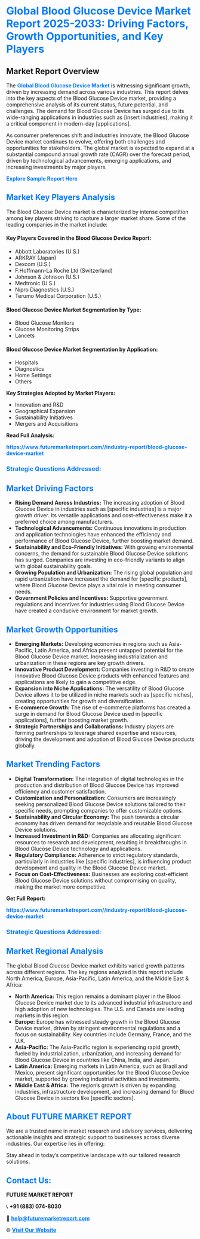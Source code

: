 <h1 style="color: #007BFF;">Global Blood Glucose Device Market Report 2025-2033: Driving Factors, Growth Opportunities, and Key Players</h1>

<section id="overview">
<h2>Market Report Overview</h2>
<p>The <a href="https://www.futuremarketreport.com//industry-report/blood-glucose-device-market" style="color: #007BFF; text-decoration: none;"><strong>Global Blood Glucose Device Market</strong></a> is witnessing significant growth, driven by increasing demand across various industries. This report delves into the key aspects of the Blood Glucose Device market, providing a comprehensive analysis of its current status, future potential, and challenges. The demand for Blood Glucose Device has surged due to its wide-ranging applications in industries such as [insert industries], making it a critical component in modern-day [applications].</p>
<p>As consumer preferences shift and industries innovate, the Blood Glucose Device market continues to evolve, offering both challenges and opportunities for stakeholders. The global market is expected to expand at a substantial compound annual growth rate (CAGR) over the forecast period, driven by technological advancements, emerging applications, and increasing investments by major players.</p>
</section>

<section id="overview">
<p><a href="https://www.futuremarketreport.com//request-sample/reportId=85268" style="color: #007BFF; text-decoration: none;"><strong>Explore Sample Report Here</strong></a></p>
</section>

<section id="key-players">
<h2 style="color: #007BFF;">Market Key Players Analysis</h2>
<p>The Blood Glucose Device market is characterized by intense competition among key players striving to capture a larger market share. Some of the leading companies in the market include:</p>
<h4>Key Players Covered in the Blood Glucose Device Report:</h4>
<ul><li>Abbott Laboratories (U.S.)</li><li>ARKRAY (Japan)</li><li>Dexcom (U.S.)</li><li>F.Hoffmann-La Roche Ltd (Switzerland)</li><li>Johnson &amp; Johnson (U.S.)</li><li>Medtronic (U.S.)</li><li>Nipro Diagnostics (U.S.)</li><li>Terumo Medical Corporation (U.S.)</li></ul>
<h4>Blood Glucose Device Market Segmentation by Type:</h4>
<ul><li>Blood Glucose Monitors</li><li>Glucose Monitoring Strips</li><li>Lancets</li></ul>

<h4>Blood Glucose Device Market Segmentation by Application:</h4>
<ul><li>Hospitals</li><li>Diagnostics</li><li>Home Settings</li><li>Others</li></ul>
<p><strong>Key Strategies Adopted by Market Players:</strong></p>
<ul>
<li>Innovation and R&D</li>
<li>Geographical Expansion</li>
<li>Sustainability Initiatives</li>
<li>Mergers and Acquisitions</li>
</ul>
</section>

<section>
<p><strong>Read Full Analysis: </strong></p><a href="https://www.futuremarketreport.com//industry-report/blood-glucose-device-market" style="color: #007BFF; text-decoration: none;"><strong>https://www.futuremarketreport.com//industry-report/blood-glucose-device-market</strong></a>
<h3 style="color: #007BFF;">Strategic Questions Addressed:</h3>
</section>

<section id="driving-factors">
<h2 style="color: #007BFF;">Market Driving Factors</h2>
<ul>
<li><strong>Rising Demand Across Industries:</strong> The increasing adoption of Blood Glucose Device in industries such as [specific industries] is a major growth driver. Its versatile applications and cost-effectiveness make it a preferred choice among manufacturers.</li>
<li><strong>Technological Advancements:</strong> Continuous innovations in production and application technologies have enhanced the efficiency and performance of Blood Glucose Device, further boosting market demand.</li>
<li><strong>Sustainability and Eco-Friendly Initiatives:</strong> With growing environmental concerns, the demand for sustainable Blood Glucose Device solutions has surged. Companies are investing in eco-friendly variants to align with global sustainability goals.</li>
<li><strong>Growing Population and Urbanization:</strong> The rising global population and rapid urbanization have increased the demand for [specific products], where Blood Glucose Device plays a vital role in meeting consumer needs.</li>
<li><strong>Government Policies and Incentives:</strong> Supportive government regulations and incentives for industries using Blood Glucose Device have created a conducive environment for market growth.</li>
</ul>
</section>

<section id="growth-opportunities">
<h2 style="color: #007BFF;">Market Growth Opportunities</h2>
<ul>
<li><strong>Emerging Markets:</strong> Developing economies in regions such as Asia-Pacific, Latin America, and Africa present untapped potential for the Blood Glucose Device market. Increasing industrialization and urbanization in these regions are key growth drivers.</li>
<li><strong>Innovative Product Development:</strong> Companies investing in R&D to create innovative Blood Glucose Device products with enhanced features and applications are likely to gain a competitive edge.</li>
<li><strong>Expansion into Niche Applications:</strong> The versatility of Blood Glucose Device allows it to be utilized in niche markets such as [specific niches], creating opportunities for growth and diversification.</li>
<li><strong>E-commerce Growth:</strong> The rise of e-commerce platforms has created a surge in demand for Blood Glucose Device used in [specific applications], further boosting market growth.</li>
<li><strong>Strategic Partnerships and Collaborations:</strong> Industry players are forming partnerships to leverage shared expertise and resources, driving the development and adoption of Blood Glucose Device products globally.</li>
</ul>
</section>

<section id="trending-factors">
<h2 style="color: #007BFF;">Market Trending Factors</h2>
<ul>
<li><strong>Digital Transformation:</strong> The integration of digital technologies in the production and distribution of Blood Glucose Device has improved efficiency and customer satisfaction.</li>
<li><strong>Customization and Personalization:</strong> Consumers are increasingly seeking personalized Blood Glucose Device solutions tailored to their specific needs, prompting companies to offer customizable options.</li>
<li><strong>Sustainability and Circular Economy:</strong> The push towards a circular economy has driven demand for recyclable and reusable Blood Glucose Device solutions.</li>
<li><strong>Increased Investment in R&D:</strong> Companies are allocating significant resources to research and development, resulting in breakthroughs in Blood Glucose Device technology and applications.</li>
<li><strong>Regulatory Compliance:</strong> Adherence to strict regulatory standards, particularly in industries like [specific industries], is influencing product development and quality in the Blood Glucose Device market.</li>
<li><strong>Focus on Cost-Effectiveness:</strong> Businesses are exploring cost-efficient Blood Glucose Device solutions without compromising on quality, making the market more competitive.</li>
</ul>
</section>

<section>
<p><strong>Get Full Report: </strong></p><a href="https://www.futuremarketreport.com//industry-report/blood-glucose-device-market" style="color: #007BFF; text-decoration: none;"><strong>https://www.futuremarketreport.com//industry-report/blood-glucose-device-market</strong></a>
<h3 style="color: #007BFF;">Strategic Questions Addressed:</h3>
</section>


<section id="regional-analysis">
<h2 style="color: #007BFF;">Market Regional Analysis</h2>
<p>The global Blood Glucose Device market exhibits varied growth patterns across different regions. The key regions analyzed in this report include North America, Europe, Asia-Pacific, Latin America, and the Middle East & Africa:</p>
<ul>
<li><strong>North America:</strong> This region remains a dominant player in the Blood Glucose Device market due to its advanced industrial infrastructure and high adoption of new technologies. The U.S. and Canada are leading markets in this region.</li>
<li><strong>Europe:</strong> Europe has witnessed steady growth in the Blood Glucose Device market, driven by stringent environmental regulations and a focus on sustainability. Key countries include Germany, France, and the U.K.</li>
<li><strong>Asia-Pacific:</strong> The Asia-Pacific region is experiencing rapid growth, fueled by industrialization, urbanization, and increasing demand for Blood Glucose Device in countries like China, India, and Japan.</li>
<li><strong>Latin America:</strong> Emerging markets in Latin America, such as Brazil and Mexico, present significant opportunities for the Blood Glucose Device market, supported by growing industrial activities and investments.</li>
<li><strong>Middle East & Africa:</strong> The region’s growth is driven by expanding industries, infrastructure development, and increasing demand for Blood Glucose Device in sectors like [specific sectors].</li>
</ul>
</section>

<footer>
<h2 style="color: #007BFF;">About FUTURE MARKET REPORT</h2>
<p>We are a trusted name in market research and advisory services, delivering actionable insights and strategic support to businesses across diverse industries. Our expertise lies in offering:</p>

<p>Stay ahead in today’s competitive landscape with our tailored research solutions.</p>

<h2 style="color: #007BFF;">Contact Us:</h2>
<p><strong>FUTURE MARKET REPORT</strong></p>
<p>📞 <strong>+91 (883) 074-8030</strong></p>
<p>📧 <strong><a href="mailto:help@futuremarketreport.com" style="color: #007BFF;">help@futuremarketreport.com</a></strong></p>
<p>🌐 <strong><a href="https://www.futuremarketreport.com/" style="color: #007BFF;">Visit Our Website</a></strong></p>
</footer>